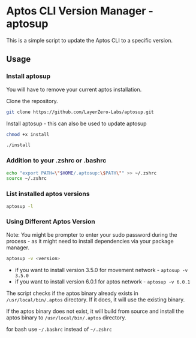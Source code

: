 # Aptos CLI Version Manager - aptosup

This is a simple script to update the Aptos CLI to a specific version.

## Usage

### Install aptosup

You will have to remove your current aptos installation.

Clone the repository.

```bash
git clone https://github.com/LayerZero-Labs/aptosup.git
```

Install aptosup - this can also be used to update aptosup

```bash
chmod +x install
```

```bash
./install
```

### Addition to your .zshrc or .bashrc

```bash
echo "export PATH=\"$HOME/.aptosup:\$PATH\"" >> ~/.zshrc
source ~/.zshrc
```

### List installed aptos versions

```bash
aptosup -l
```

### Using Different Aptos Version

Note: You might be prompter to enter your sudo password during the process - as it might need to install dependencies via your package manager.

```bash
aptosup -v <version>
```

- if you want to install version 3.5.0 for movement network - `aptosup -v 3.5.0`
- if you want to install version 6.0.1 for aptos network - `aptosup -v 6.0.1`

The script checks if the aptos binary already exists in `/usr/local/bin/.aptos` directory. If it does, it will use the existing binary.

If the aptos binary does not exist, it will build from source and install the aptos binary to `/usr/local/bin/.aptos` directory.



for bash use `~/.bashrc` instead of `~/.zshrc`
